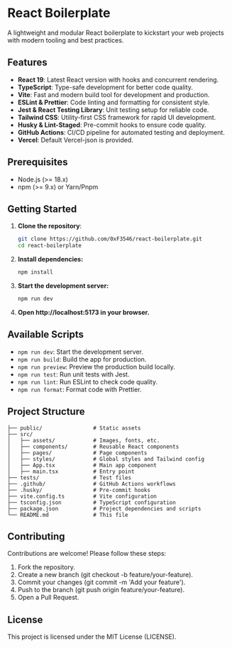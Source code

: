 # React Boilerplate

A lightweight and modular React boilerplate to kickstart your web projects with modern tooling and best practices.

## Features

- **React 19**: Latest React version with hooks and concurrent rendering.
- **TypeScript**: Type-safe development for better code quality.
- **Vite**: Fast and modern build tool for development and production.
- **ESLint & Prettier**: Code linting and formatting for consistent style.
- **Jest & React Testing Library**: Unit testing setup for reliable code.
- **Tailwind CSS**: Utility-first CSS framework for rapid UI development.
- **Husky & Lint-Staged**: Pre-commit hooks to ensure code quality.
- **GitHub Actions**: CI/CD pipeline for automated testing and deployment.
- **Vercel**: Default Vercel-json is provided.

## Prerequisites

- Node.js (>= 18.x)
- npm (>= 9.x) or Yarn/Pnpm

## Getting Started

1. **Clone the repository**:
   ```bash
   git clone https://github.com/0xF3546/react-boilerplate.git
   cd react-boilerplate
2. **Install dependencies:**
    ```bash
    npm install
3. **Start the development server:**
    ```bash
    npm run dev
4. **Open http://localhost:5173 in your browser.**

## Available Scripts
- ```npm run dev```: Start the development server.
- ```npm run build```: Build the app for production.
- ```npm run preview```: Preview the production build locally.
- ```npm run test```: Run unit tests with Jest.
- ```npm run lint```: Run ESLint to check code quality.
- ```npm run format```: Format code with Prettier.
## Project Structure
    ├── public/                # Static assets
    ├── src/
    │   ├── assets/            # Images, fonts, etc.
    │   ├── components/        # Reusable React components
    │   ├── pages/             # Page components
    │   ├── styles/            # Global styles and Tailwind config
    │   ├── App.tsx            # Main app component
    │   ├── main.tsx           # Entry point
    ├── tests/                 # Test files
    ├── .github/               # GitHub Actions workflows
    ├── .husky/                # Pre-commit hooks
    ├── vite.config.ts         # Vite configuration
    ├── tsconfig.json          # TypeScript configuration
    ├── package.json           # Project dependencies and scripts
    └── README.md              # This file

## Contributing
Contributions are welcome! Please follow these steps:
1. Fork the repository.
2. Create a new branch (git checkout -b feature/your-feature).
3. Commit your changes (git commit -m 'Add your feature').
4. Push to the branch (git push origin feature/your-feature).
5. Open a Pull Request.

## License
This project is licensed under the MIT License (LICENSE).